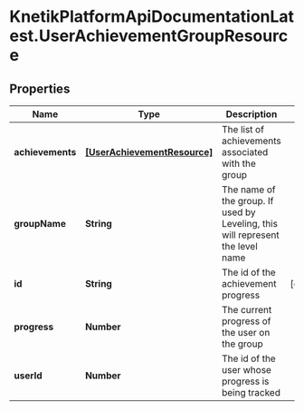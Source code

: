 # KnetikPlatformApiDocumentationLatest.UserAchievementGroupResource

## Properties
Name | Type | Description | Notes
------------ | ------------- | ------------- | -------------
**achievements** | [**[UserAchievementResource]**](UserAchievementResource.md) | The list of achievements associated with the group | 
**groupName** | **String** | The name of the group.  If used by Leveling, this will represent the level name | 
**id** | **String** | The id of the achievement progress | [optional] 
**progress** | **Number** | The current progress of the user on the group | 
**userId** | **Number** | The id of the user whose progress is being tracked | 


